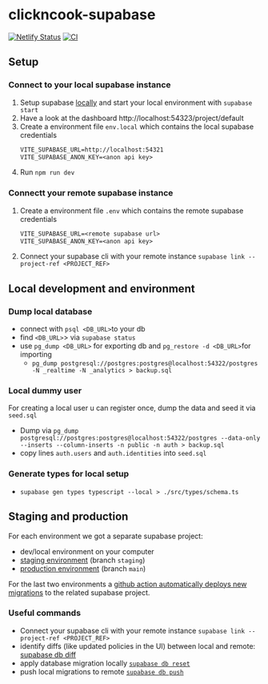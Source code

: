 # clickncook-supabase

[![Netlify Status](https://api.netlify.com/api/v1/badges/ef79e64d-48f1-4ad6-9461-328b06b86385/deploy-status)](https://app.netlify.com/sites/jolly-cocada-5deecb/deploys)
[![CI](https://github.com/Theiaz/clickncook-supabase/actions/workflows/ci.yaml/badge.svg)](https://github.com/Theiaz/clickncook-supabase/actions/workflows/ci.yaml)

## Setup

### Connect to your local supabase instance

1. Setup supabase [locally](https://supabase.com/docs/guides/cli/local-development) and start your local environment with `supabase start`
1. Have a look at the dashboard http://localhost:54323/project/default
1. Create a environment file `env.local` which contains the local supabase credentials
   ```txt
   VITE_SUPABASE_URL=http://localhost:54321
   VITE_SUPABASE_ANON_KEY=<anon api key>
   ```
1. Run `npm run dev`

### Connectt your remote supabase instance

1. Create a environment file `.env` which contains the remote supabase credentials
   ```txt
   VITE_SUPABASE_URL=<remote supabase url>
   VITE_SUPABASE_ANON_KEY=<anon api key>
   ```
2. Connect your supabase cli with your remote instance `supabase link --project-ref <PROJECT_REF>`

## Local development and environment

### Dump local database

- connect with `psql <DB_URL>`to your db
- find `<DB_URL>`> via `supabase status`
- use `pg_dump <DB_URL>` for exporting db and `pg_restore -d <DB_URL>`for importing
  - `pg_dump postgresql://postgres:postgres@localhost:54322/postgres -N _realtime -N _analytics > backup.sql  `

### Local dummy user

For creating a local user u can register once, dump the data and seed it via `seed.sql `

- Dump via `pg_dump postgresql://postgres:postgres@localhost:54322/postgres --data-only --inserts --column-inserts -n public -n auth > backup.sql`
- copy lines `auth.users` and `auth.identities` into `seed.sql`

### Generate types for local setup

- `supabase gen types typescript --local > ./src/types/schema.ts`

## Staging and production

For each environment we got a separate supabase project:

- dev/local environment on your computer
- [staging environment](https://staging--jolly-cocada-5deecb.netlify.app/) (branch `staging`)
- [production environment](https://jolly-cocada-5deecb.netlify.app/) (branch `main`)

For the last two environments a [github action automatically deploys new migrations](https://supabase.com/docs/guides/cli/managing-environments?environment=staging#deploy-a-migration) to the related supabase project.

### Useful commands

- Connect your supabase cli with your remote instance `supabase link --project-ref <PROJECT_REF>`
- identify diffs (like updated policies in the UI) between local and remote: [supabase db diff](https://supabase.com/docs/reference/cli/supabase-db-diff)
- apply database migration locally [`supabase db reset`](https://supabase.com/docs/reference/cli/supabase-db-reset)
- push local migrations to remote [`supabase db push`](https://supabase.com/docs/reference/cli/supabase-db-push)
